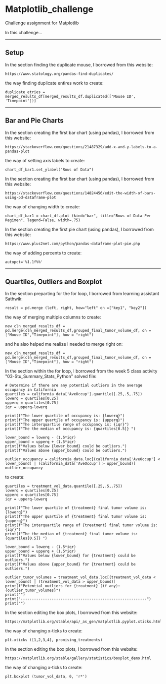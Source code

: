 # Matplotlib_challenge
Challenge assignment for Matplotlib

In this challenge...

--------------------------------------------------
Setup
--------------------------------------------------

In the section finding the duplicate mouse, I borrowed from this website: 

    https://www.statology.org/pandas-find-duplicates/

the way finding duplicate entires work to create:

    duplicate_etries = merged_results_df[merged_results_df.duplicated(['Mouse ID', 'Timepoint'])]

--------------------------------------------------
Bar and Pie Charts
--------------------------------------------------

In the section creating the first bar chart (using pandas), I borrowed from this website:

    https://stackoverflow.com/questions/21487329/add-x-and-y-labels-to-a-pandas-plot

the way of setting axis labels to create:

    chart_df_bar1.set_ylabel("Rows of Data")



In the section creating the first bar chart (using pandas), I borrowed from this website:

    https://stackoverflow.com/questions/14824456/edit-the-width-of-bars-using-pd-dataframe-plot

the way of changing width to create:

    chart_df_bar1 = chart_df.plot (kind="bar", title="Rows of Data Per Regimen", legend=False, width=.75)



In the section creating the first pie chart (using pandas), I borrowed from this website:

    https://www.plus2net.com/python/pandas-dataframe-plot-pie.php

the way of adding percents to create:

    autopct='%1.1f%%'


--------------------------------------------------
Quartiles, Outliers and Boxplot
--------------------------------------------------
In the section preparting for the for loop, I borrowed from learning assistant Sathwik:

    result = pd.merge (left, right, how="left" on =["key1", "key2"])

the way of merging multiple columns to create:

    new_cln_merged_results_df = pd.merge(cln_merged_results_df,grouped_final_tumor_volume_df, on = ["Mouse ID","Timepoint"], how = "right")

and he also helped me realize I needed to merge right on:

    new_cln_merged_results_df = pd.merge(cln_merged_results_df,grouped_final_tumor_volume_df, on = ["Mouse ID","Timepoint"], how = "right")


In the section within the for loop, I borrowed from the week 5 class activity "03-Stu_Summary_Stats_Python" solved file:

    # Determine if there are any potential outliers in the average occupancy in California
    quartiles = california_data['AveOccup'].quantile([.25,.5,.75])
    lowerq = quartiles[0.25]
    upperq = quartiles[0.75]
    iqr = upperq-lowerq

    print(f"The lower quartile of occupancy is: {lowerq}")
    print(f"The upper quartile of occupancy is: {upperq}")
    print(f"The interquartile range of occupancy is: {iqr}")
    print(f"The the median of occupancy is: {quartiles[0.5]} ")

    lower_bound = lowerq - (1.5*iqr)
    upper_bound = upperq + (1.5*iqr)
    print(f"Values below {lower_bound} could be outliers.")
    print(f"Values above {upper_bound} could be outliers.")

    outlier_occupancy = california_data.loc[(california_data['AveOccup'] < lower_bound) | (california_data['AveOccup'] > upper_bound)]
    outlier_occupancy

to create:

    quartiles = treatment_vol_data.quantile([.25,.5,.75])
    lowerq = quartiles[0.25]
    upperq = quartiles[0.75]
    iqr = upperq-lowerq

    print(f"The lower quartile of {treatment} final tumor volume is: {lowerq}")
    print(f"The upper quartile of {treatment} final tumor volume is: {upperq}")
    print(f"The interquartile range of {treatment} final tumor volume is: {iqr}")
    print(f"The the median of {treatment} final tumor volume is: {quartiles[0.5]} ")

    lower_bound = lowerq - (1.5*iqr)
    upper_bound = upperq + (1.5*iqr)
    print(f"Values below {lower_bound} for {treatment} could be outliers.")
    print(f"Values above {upper_bound} for {treatment} could be outliers.")

    outlier_tumor_volumes = treatment_vol_data.loc[(treatment_vol_data < lower_bound) | (treatment_vol_data > upper_bound)]
    print(f"Potential outliers for {treatment} (if any): {outlier_tumor_volumes}")
    print("")
    print("---------------------------------------------------------")
    print("")


In the section editing the box plots, I borrowed from this website:

    https://matplotlib.org/stable/api/_as_gen/matplotlib.pyplot.xticks.html

the way of changing x-ticks to create:

    plt.xticks ([1,2,3,4], promising_treatments)


In the section editing the box plots, I borrowed from this website:

    https://matplotlib.org/stable/gallery/statistics/boxplot_demo.html

the way of changing x-ticks to create:

    plt.boxplot (tumor_vol_data, 0, 'r*')
    